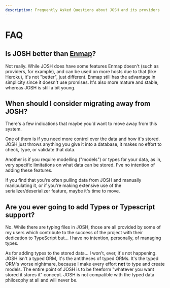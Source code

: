 ```yaml
---
description: Frequently Asked Questions about JOSH and its providers
---
```


# FAQ

## Is JOSH better than [Enmap](https://enmap.evie.dev/)?

Not really. While JOSH does have some features Enmap doesn't \(such as providers, for example\), and can be used on more hosts due to that \(like Heroku\), it's not "better", just different. Enmap still has the advantage in simplicity since it doesn't use promises. It's also more mature and stable, whereas JOSH is still a bit young.

## When should I consider migrating away from JOSH?

There's a few indications that maybe you'd want to move away from this system.

One of them is if you need more control over the data and how it's stored. JOSH just throws anything you give it into a database, it makes no effort to check, type, or validate that data. 

Another is if you require modelling \("models"\) or types for your data, as in, very specific limitations on what data can be stored. I've no intention of adding these features.

If you find that you're often pulling data from JOSH and manually manipulating it, or if you're making extensive use of the serializer/deserializer feature, maybe it's time to move.

## Are you ever going to add Types or Typescript support?

No. While there are typing files in JOSH, those are all provided by some of my users which contribute to the success of the project with their dedication to TypeScript but... I have no intention, personally, of managing types. 

As for adding types to the stored data...  I won't, ever, it's not happening. JOSH isn't a typed ORM, it's the antitheses of typed ORMs. It's the typed ORM's worse nightmare, because I make every effort **not** to type and create models. The entire point of JOSH is to be freeform "whatever you want stored it stores it" concept. JOSH is not compatible with the typed data philosophy at all and will never be.



